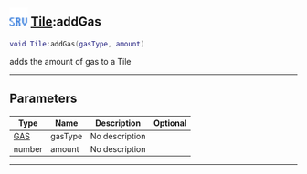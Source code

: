 ## <img src="../../.gitbook/assets/server.png" width="32" height="32" /> [Tile](../tile/README.md):addGas

```lua
void Tile:addGas(gasType, amount)
```

adds the amount of gas to a Tile<br>

-----------------
## Parameters

| Type   | Name | Description | Optional |
| ------ | ---- | ----------- | -------: |
| [GAS](../gas/README.md) | gasType | No description |  |
| number | amount | No description |  |


--------